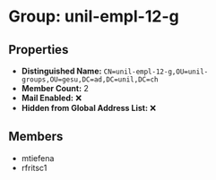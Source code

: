 # Group: unil-empl-12-g

## Properties

- **Distinguished Name:** `CN=unil-empl-12-g,OU=unil-groups,OU=gesu,DC=ad,DC=unil,DC=ch`
- **Member Count:** 2
- **Mail Enabled:** ❌
- **Hidden from Global Address List:** ❌

## Members

- mtiefena
- rfritsc1
